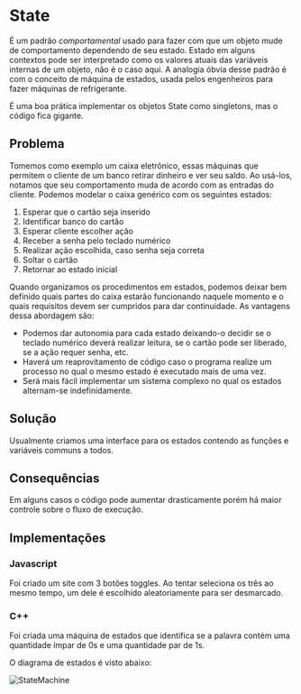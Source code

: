 # State

É um padrão *comportamental* usado para fazer com que um objeto mude de comportamento dependendo de seu estado. Estado em alguns contextos pode ser interpretado como os valores atuais das variáveis internas de um objeto, não é o caso aqui. A analogia óbvia desse padrão é com o conceito de máquina de estados, usada pelos engenheiros para fazer máquinas de refrigerante.

É uma boa prática implementar os objetos State como singletons, mas o código fica gigante.

## Problema

Tomemos como exemplo um caixa eletrônico, essas máquinas que permitem o cliente de um banco retirar dinheiro e ver seu saldo. Ao usá-los, notamos que seu comportamento muda de acordo com as entradas do cliente. Podemos modelar o caixa genérico com os seguintes estados:

1. Esperar que o cartão seja inserido
1. Identificar banco do cartão
1. Esperar cliente escolher ação
1. Receber a senha pelo teclado numérico
1. Realizar ação escolhida, caso senha seja correta
1. Soltar o cartão
1. Retornar ao estado inicial

Quando organizamos os procedimentos em estados, podemos deixar bem definido quais partes do caixa estarão funcionando naquele momento e o quais requisitos devem ser cumpridos para dar continuidade. As vantagens dessa abordagem são:

- Podemos dar autonomia para cada estado deixando-o decidir se o teclado numérico deverá realizar leitura, se o cartão pode ser liberado, se a ação requer senha, etc.
- Haverá um reaprovitamento de código caso o programa realize um processo no qual o mesmo estado é executado mais de uma vez.
- Será mais fácil implementar um sistema complexo no qual os estados alternam-se indefinidamente.

## Solução

Usualmente criamos uma interface para os estados contendo as funções e variáveis communs a todos.

## Consequências

Em alguns casos o código pode aumentar drasticamente porém há maior controle sobre o fluxo de execução.

## Implementações

### Javascript

Foi criado um site com 3 botões toggles. Ao tentar seleciona os três ao mesmo tempo, um dele é escolhido aleatoriamente para ser desmarcado.

### C++

Foi criada uma máquina de estados que identifica se a palavra contém uma quantidade ímpar de 0s e uma quantidade par de 1s.

O diagrama de estados é visto abaixo:

![StateMachine](https://i.imgur.com/NL9xRVk.png)
